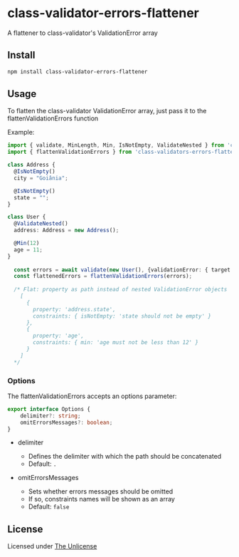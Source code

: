 # class-validator-errors-flattener

A flattener to class-validator's ValidationError array

## Install

```sh
npm install class-validator-errors-flattener
```

## Usage

To flatten the class-validator ValidationError array, just pass it to the flattenValidationErrors function

Example:
```ts
import { validate, MinLength, Min, IsNotEmpty, ValidateNested } from 'class-validator';
import { flattenValidationErrors } from 'class-validators-errors-flattener'

class Address {
  @IsNotEmpty()
  city = "Goiânia";

  @IsNotEmpty()
  state = "";
}

class User {
  @ValidateNested()
  address: Address = new Address();

  @Min(12)
  age = 11;
}
  
  const errors = await validate(new User(), {validationError: { target: false, value: false } });
  const flattenedErrors = flattenValidationErrors(errors);
  
  /* Flat: property as path instead of nested ValidationError objects
    [
      {
        property: 'address.state',
        constraints: { isNotEmpty: 'state should not be empty' }
      },
      {
        property: 'age',
        constraints: { min: 'age must not be less than 12' }
      }
    ]
  */

```

### Options

The flattenValidationErrors accepts an options parameter:

```ts
export interface Options {
    delimiter?: string;
    omitErrorsMessages?: boolean;
}
```

- delimiter
  - Defines the delimiter with which the path should be concatenated
  - Default: ```.```

- omitErrorsMessages
  - Sets whether errors messages should be omitted
  - If so, constraints names will be shown as an array 
  - Default: ```false```

## License
Licensed under [The Unlicense](LICENSE)
